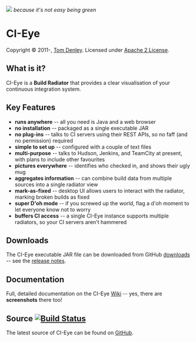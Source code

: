 [![][logo]][website] *because it's not easy being green*

CI-Eye
======
Copyright &copy; 2011-, [Tom Denley]. Licensed under [Apache 2 License].

What is it?
-----------
CI-Eye is a **Build Radiator** that provides a clear visualisation of your continuous integration system.

Key Features
------------

* **runs anywhere** -- all you need is Java and a web browser
* **no installation** -- packaged as a single executable JAR
* **no plug-ins** -- talks to CI servers using their REST APIs, so no faff (and no permission) required
* **simple to set up** -- configured with a couple of text files
* **multi-purpose** -- talks to Hudson, Jenkins, and TeamCity at present, with plans to include other favourites
* **pictures everywhere** -- identifies who checked in, and shows their ugly mug
* **aggregates information** -- can combine build data from multiple sources into a single radiator view
* **mark-as-fixed** -- desktop UI allows users to interact with the radiator, marking broken builds as fixed
* **super D'oh mode** -- if you screwed up the world, flag a d'oh moment to let everyone know not to worry
* **buffers CI access** -- a single CI-Eye instance supports multiple radiators, so your CI servers aren't hammered

Downloads
---------
The CI-Eye executable JAR file can be downloaded from GitHub [downloads] -- see the [release notes].

Documentation
-------------
Full, detailed documentation on the CI-Eye [Wiki] -- yes, there are **screenshots** there too!

Source [![Build Status](https://secure.travis-ci.org/netmelody/ci-eye.png?branch=master)](http://travis-ci.org/netmelody/ci-eye)
------
The latest source of CI-Eye can be found on [GitHub].

[logo]: https://raw.github.com/netmelody/ci-eye/master/doc/images/logo.png
[website]: http://netmelody.org/ci-eye
[Tom Denley]: https://github.com/scarytom
[Apache 2 License]: https://raw.github.com/netmelody/ci-eye/master/LICENSE
[downloads]: https://github.com/netmelody/ci-eye/downloads
[release notes]: https://github.com/netmelody/ci-eye/blob/master/doc/RELEASENOTES.md
[Wiki]: https://github.com/netmelody/ci-eye/wiki
[GitHub]: https://github.com/netmelody/ci-eye
